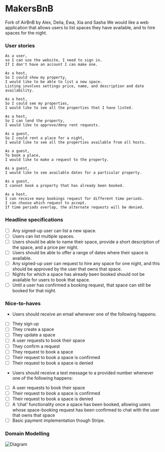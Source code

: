 # MakersBnB

Fork of AirBnB by Alex, Delia, Ewa, Xia and Sasha
We would like a web application that allows users to list spaces they have available, and to hire spaces for the night.

### User stories

```
As a user,
so I can use the website, I need to sign in.
If I don't have an account I can make one.

As a host,
So I could show my property,
I would like to be able to list a new space.
Listing involves settings price, name, and description and date availability.

As a host,
So I could see my properties,
I would like to see all the properties that I have listed.

As a host,
So I can lend the property,
I would like to approve/deny rent requests.

As a guest,
So I could rent a place for a night,
I would like to see all the properties available from all hosts.

As a guest,
To book a place,
I would like to make a request to the property.

As a guest,
I would like to see available dates for a particular property.

As a guest,
I cannot book a property that has already been booked.

As a host,
I can receive many bookings request for different time periods.
I can choose which request to accept.
If time periods overlap, the alternate requests will be denied.
```

### Headline specifications

- [ ] Any signed-up user can list a new space.
- [ ] Users can list multiple spaces.
- [ ] Users should be able to name their space, provide a short description of the space, and a price per night.
- [ ] Users should be able to offer a range of dates where their space is available.
- [ ] Any signed-up user can request to hire any space for one night, and this should be approved by the user that owns that space.
- [ ] Nights for which a space has already been booked should not be available for users to book that space.
- [ ] Until a user has confirmed a booking request, that space can still be booked for that night.

### Nice-to-haves

- Users should receive an email whenever one of the following happens:
- [ ] They sign up
- [ ] They create a space
- [ ] They update a space
- [ ] A user requests to book their space
- [ ] They confirm a request
- [ ] They request to book a space
- [ ] Their request to book a space is confirmed
- [ ] Their request to book a space is denied
- Users should receive a text message to a provided number whenever one of the following happens:
- [ ] A user requests to book their space
- [ ] Their request to book a space is confirmed
- [ ] Their request to book a space is denied
- [ ] A ‘chat’ functionality once a space has been booked, allowing users whose space-booking request has been confirmed to chat with the user that owns that space
- [ ] Basic payment implementation though Stripe.

### Domain Modelling

![Diagram](link)
